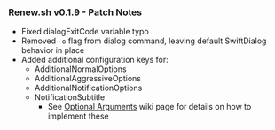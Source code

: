 ### Renew.sh v0.1.9 - Patch Notes
- Fixed dialogExitCode variable typo
- Removed `-o` flag from dialog command, leaving default SwiftDialog behavior in place
- Added additional configuration keys for:
    - AdditionalNormalOptions
    - AdditionalAggressiveOptions
    - AdditionalNotificationOptions
    - NotificationSubtitle
      - See [Optional Arguments](https://github.com/SecondSonConsulting/Renew/wiki/OptionalArguments) wiki page for details on how to implement these
